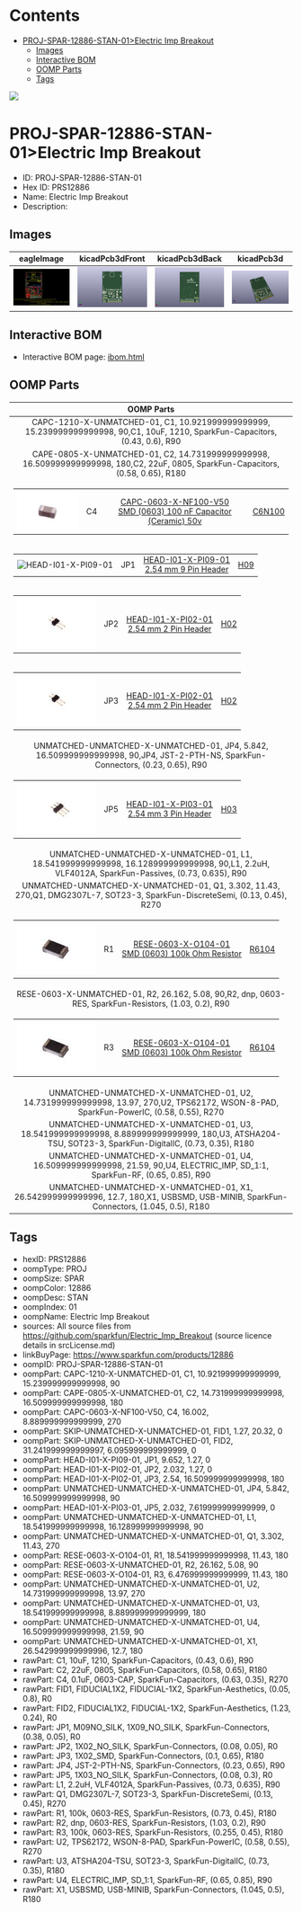 



Contents
========

* [PROJ-SPAR-12886-STAN-01>Electric Imp Breakout](#proj-spar-12886-stan-01electric-imp-breakout)
	* [Images](#images)
	* [Interactive BOM](#interactive-bom)
	* [OOMP Parts](#oomp-parts)
	* [Tags](#tags)
  
![][im]
# PROJ-SPAR-12886-STAN-01>Electric Imp Breakout

- ID: PROJ-SPAR-12886-STAN-01
- Hex ID: PRS12886
- Name: Electric Imp Breakout
- Description: 

## Images
  
  

|eagleImage|kicadPcb3dFront|kicadPcb3dBack|kicadPcb3d|
| :---: | :---: | :---: | :---: |
|[![eagleImage](eagleImage_140.png)](eagleImage_600.png)|[![kicadPcb3dFront](kicadPcb3dFront_140.png)](kicadPcb3dFront_600.png)|[![kicadPcb3dBack](kicadPcb3dBack_140.png)](kicadPcb3dBack_600.png)|[![kicadPcb3d](kicadPcb3d_140.png)](kicadPcb3d_600.png)|

## Interactive BOM

- Interactive BOM page: [ibom.html](kicad/bom/ibom.html)

## OOMP Parts
  

|OOMP Parts|
| :---: |
|CAPC-1210-X-UNMATCHED-01, C1, 10.921999999999999, 15.239999999999998, 90,C1, 10uF, 1210, SparkFun-Capacitors, (0.43, 0.6), R90|
|CAPE-0805-X-UNMATCHED-01, C2, 14.731999999999998, 16.509999999999998, 180,C2, 22uF, 0805, SparkFun-Capacitors, (0.58, 0.65), R180|
|<table><tr><td>![CAPC-0603-X-NF100-V50](https://raw.githubusercontent.com/oomlout/oomlout_OOMP_parts/main/CAPC-0603-X-NF100-V50/image_140.jpg)</td><td> C4</td><td>[CAPC-0603-X-NF100-V50<br>SMD (0603) 100 nF Capacitor (Ceramic) 50v](https://github.com/oomlout/oomlout_OOMP_parts/tree/main/CAPC-0603-X-NF100-V50/)</td><td>[C6N100](https://github.com/oomlout/oomlout_OOMP_parts/tree/main/CAPC-0603-X-NF100-V50/)</td></tr></table>|
|<table><tr><td>![HEAD-I01-X-PI09-01](https://raw.githubusercontent.com/oomlout/oomlout_OOMP_parts/main/HEAD-I01-X-PI09-01/image_140.jpg)</td><td> JP1</td><td>[HEAD-I01-X-PI09-01<br>2.54 mm 9 Pin Header](https://github.com/oomlout/oomlout_OOMP_parts/tree/main/HEAD-I01-X-PI09-01/)</td><td>[H09](https://github.com/oomlout/oomlout_OOMP_parts/tree/main/HEAD-I01-X-PI09-01/)</td></tr></table>|
|<table><tr><td>![HEAD-I01-X-PI02-01](https://raw.githubusercontent.com/oomlout/oomlout_OOMP_parts/main/HEAD-I01-X-PI02-01/image_140.jpg)</td><td> JP2</td><td>[HEAD-I01-X-PI02-01<br>2.54 mm 2 Pin Header](https://github.com/oomlout/oomlout_OOMP_parts/tree/main/HEAD-I01-X-PI02-01/)</td><td>[H02](https://github.com/oomlout/oomlout_OOMP_parts/tree/main/HEAD-I01-X-PI02-01/)</td></tr></table>|
|<table><tr><td>![HEAD-I01-X-PI02-01](https://raw.githubusercontent.com/oomlout/oomlout_OOMP_parts/main/HEAD-I01-X-PI02-01/image_140.jpg)</td><td> JP3</td><td>[HEAD-I01-X-PI02-01<br>2.54 mm 2 Pin Header](https://github.com/oomlout/oomlout_OOMP_parts/tree/main/HEAD-I01-X-PI02-01/)</td><td>[H02](https://github.com/oomlout/oomlout_OOMP_parts/tree/main/HEAD-I01-X-PI02-01/)</td></tr></table>|
|UNMATCHED-UNMATCHED-X-UNMATCHED-01, JP4, 5.842, 16.509999999999998, 90,JP4, JST-2-PTH-NS, SparkFun-Connectors, (0.23, 0.65), R90|
|<table><tr><td>![HEAD-I01-X-PI03-01](https://raw.githubusercontent.com/oomlout/oomlout_OOMP_parts/main/HEAD-I01-X-PI03-01/image_140.jpg)</td><td> JP5</td><td>[HEAD-I01-X-PI03-01<br>2.54 mm 3 Pin Header](https://github.com/oomlout/oomlout_OOMP_parts/tree/main/HEAD-I01-X-PI03-01/)</td><td>[H03](https://github.com/oomlout/oomlout_OOMP_parts/tree/main/HEAD-I01-X-PI03-01/)</td></tr></table>|
|UNMATCHED-UNMATCHED-X-UNMATCHED-01, L1, 18.541999999999998, 16.128999999999998, 90,L1, 2.2uH, VLF4012A, SparkFun-Passives, (0.73, 0.635), R90|
|UNMATCHED-UNMATCHED-X-UNMATCHED-01, Q1, 3.302, 11.43, 270,Q1, DMG2307L-7, SOT23-3, SparkFun-DiscreteSemi, (0.13, 0.45), R270|
|<table><tr><td>![RESE-0603-X-O104-01](https://raw.githubusercontent.com/oomlout/oomlout_OOMP_parts/main/RESE-0603-X-O104-01/image_140.jpg)</td><td> R1</td><td>[RESE-0603-X-O104-01<br>SMD (0603) 100k Ohm Resistor](https://github.com/oomlout/oomlout_OOMP_parts/tree/main/RESE-0603-X-O104-01/)</td><td>[R6104](https://github.com/oomlout/oomlout_OOMP_parts/tree/main/RESE-0603-X-O104-01/)</td></tr></table>|
|RESE-0603-X-UNMATCHED-01, R2, 26.162, 5.08, 90,R2, dnp, 0603-RES, SparkFun-Resistors, (1.03, 0.2), R90|
|<table><tr><td>![RESE-0603-X-O104-01](https://raw.githubusercontent.com/oomlout/oomlout_OOMP_parts/main/RESE-0603-X-O104-01/image_140.jpg)</td><td> R3</td><td>[RESE-0603-X-O104-01<br>SMD (0603) 100k Ohm Resistor](https://github.com/oomlout/oomlout_OOMP_parts/tree/main/RESE-0603-X-O104-01/)</td><td>[R6104](https://github.com/oomlout/oomlout_OOMP_parts/tree/main/RESE-0603-X-O104-01/)</td></tr></table>|
|UNMATCHED-UNMATCHED-X-UNMATCHED-01, U2, 14.731999999999998, 13.97, 270,U2, TPS62172, WSON-8-PAD, SparkFun-PowerIC, (0.58, 0.55), R270|
|UNMATCHED-UNMATCHED-X-UNMATCHED-01, U3, 18.541999999999998, 8.889999999999999, 180,U3, ATSHA204-TSU, SOT23-3, SparkFun-DigitalIC, (0.73, 0.35), R180|
|UNMATCHED-UNMATCHED-X-UNMATCHED-01, U4, 16.509999999999998, 21.59, 90,U4, ELECTRIC_IMP, SD_1:1, SparkFun-RF, (0.65, 0.85), R90|
|UNMATCHED-UNMATCHED-X-UNMATCHED-01, X1, 26.542999999999996, 12.7, 180,X1, USBSMD, USB-MINIB, SparkFun-Connectors, (1.045, 0.5), R180|

## Tags

- hexID: PRS12886
- oompType: PROJ
- oompSize: SPAR
- oompColor: 12886
- oompDesc: STAN
- oompIndex: 01
- oompName: Electric Imp Breakout
- sources: All source files from https://github.com/sparkfun/Electric_Imp_Breakout (source licence details in srcLicense.md)
- linkBuyPage: https://www.sparkfun.com/products/12886
- oompID: PROJ-SPAR-12886-STAN-01
- oompPart: CAPC-1210-X-UNMATCHED-01, C1, 10.921999999999999, 15.239999999999998, 90
- oompPart: CAPE-0805-X-UNMATCHED-01, C2, 14.731999999999998, 16.509999999999998, 180
- oompPart: CAPC-0603-X-NF100-V50, C4, 16.002, 8.889999999999999, 270
- oompPart: SKIP-UNMATCHED-X-UNMATCHED-01, FID1, 1.27, 20.32, 0
- oompPart: SKIP-UNMATCHED-X-UNMATCHED-01, FID2, 31.241999999999997, 6.095999999999999, 0
- oompPart: HEAD-I01-X-PI09-01, JP1, 9.652, 1.27, 0
- oompPart: HEAD-I01-X-PI02-01, JP2, 2.032, 1.27, 0
- oompPart: HEAD-I01-X-PI02-01, JP3, 2.54, 16.509999999999998, 180
- oompPart: UNMATCHED-UNMATCHED-X-UNMATCHED-01, JP4, 5.842, 16.509999999999998, 90
- oompPart: HEAD-I01-X-PI03-01, JP5, 2.032, 7.619999999999999, 0
- oompPart: UNMATCHED-UNMATCHED-X-UNMATCHED-01, L1, 18.541999999999998, 16.128999999999998, 90
- oompPart: UNMATCHED-UNMATCHED-X-UNMATCHED-01, Q1, 3.302, 11.43, 270
- oompPart: RESE-0603-X-O104-01, R1, 18.541999999999998, 11.43, 180
- oompPart: RESE-0603-X-UNMATCHED-01, R2, 26.162, 5.08, 90
- oompPart: RESE-0603-X-O104-01, R3, 6.476999999999999, 11.43, 180
- oompPart: UNMATCHED-UNMATCHED-X-UNMATCHED-01, U2, 14.731999999999998, 13.97, 270
- oompPart: UNMATCHED-UNMATCHED-X-UNMATCHED-01, U3, 18.541999999999998, 8.889999999999999, 180
- oompPart: UNMATCHED-UNMATCHED-X-UNMATCHED-01, U4, 16.509999999999998, 21.59, 90
- oompPart: UNMATCHED-UNMATCHED-X-UNMATCHED-01, X1, 26.542999999999996, 12.7, 180
- rawPart: C1, 10uF, 1210, SparkFun-Capacitors, (0.43, 0.6), R90
- rawPart: C2, 22uF, 0805, SparkFun-Capacitors, (0.58, 0.65), R180
- rawPart: C4, 0.1uF, 0603-CAP, SparkFun-Capacitors, (0.63, 0.35), R270
- rawPart: FID1, FIDUCIAL1X2, FIDUCIAL-1X2, SparkFun-Aesthetics, (0.05, 0.8), R0
- rawPart: FID2, FIDUCIAL1X2, FIDUCIAL-1X2, SparkFun-Aesthetics, (1.23, 0.24), R0
- rawPart: JP1, M09NO_SILK, 1X09_NO_SILK, SparkFun-Connectors, (0.38, 0.05), R0
- rawPart: JP2, 1X02_NO_SILK, SparkFun-Connectors, (0.08, 0.05), R0
- rawPart: JP3, 1X02_SMD, SparkFun-Connectors, (0.1, 0.65), R180
- rawPart: JP4, JST-2-PTH-NS, SparkFun-Connectors, (0.23, 0.65), R90
- rawPart: JP5, 1X03_NO_SILK, SparkFun-Connectors, (0.08, 0.3), R0
- rawPart: L1, 2.2uH, VLF4012A, SparkFun-Passives, (0.73, 0.635), R90
- rawPart: Q1, DMG2307L-7, SOT23-3, SparkFun-DiscreteSemi, (0.13, 0.45), R270
- rawPart: R1, 100k, 0603-RES, SparkFun-Resistors, (0.73, 0.45), R180
- rawPart: R2, dnp, 0603-RES, SparkFun-Resistors, (1.03, 0.2), R90
- rawPart: R3, 100k, 0603-RES, SparkFun-Resistors, (0.255, 0.45), R180
- rawPart: U2, TPS62172, WSON-8-PAD, SparkFun-PowerIC, (0.58, 0.55), R270
- rawPart: U3, ATSHA204-TSU, SOT23-3, SparkFun-DigitalIC, (0.73, 0.35), R180
- rawPart: U4, ELECTRIC_IMP, SD_1:1, SparkFun-RF, (0.65, 0.85), R90
- rawPart: X1, USBSMD, USB-MINIB, SparkFun-Connectors, (1.045, 0.5), R180



[im]: kicadPcb3d_450.png
